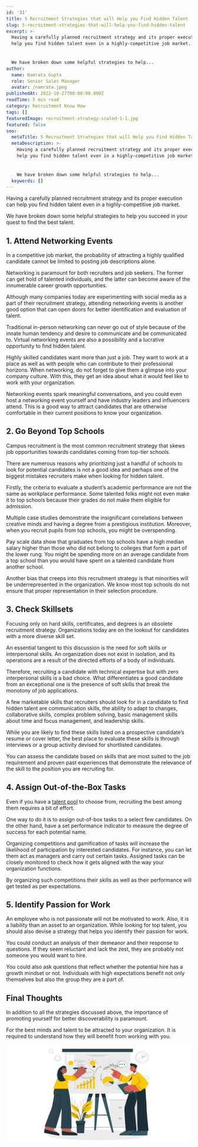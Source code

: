 ```yaml
---
id: '31'
title: 5 Recruitment Strategies that will Help you Find Hidden Talent
slug: 5-recruitment-strategies-that-will-help-you-find-hidden-talent
excerpt: >-
  Having a carefully planned recruitment strategy and its proper execution can
  help you find hidden talent even in a highly-competitive job market.


  We have broken down some helpful strategies to help...
author:
  name: Namrata Gupta
  role: Senior Sales Manager
  avatar: /namrata.jpeg
publishedAt: 2022-10-27T00:00:00.000Z
readTime: 5 min read
category: Recruitment Know How
tags: []
featuredImage: recruitment-strategy-scaled-1-1.jpg
featured: false
seo:
  metaTitle: 5 Recruitment Strategies that will Help you Find Hidden Talent
  metaDescription: >-
    Having a carefully planned recruitment strategy and its proper execution can
    help you find hidden talent even in a highly-competitive job market.


    We have broken down some helpful strategies to help...
  keywords: []
---
```


Having a carefully planned recruitment strategy and its proper execution can help you find hidden talent even in a highly-competitive job market.

We have broken down some helpful strategies to help you succeed in your quest to find the best talent.

<!--more-->

## 1\. Attend Networking Events

In a competitive job market, the probability of attracting a highly qualified candidate cannot be limited to posting job descriptions alone.

Networking is paramount for both recruiters and job seekers. The former can get hold of talented individuals, and the latter can become aware of the innumerable career growth opportunities.

Although many companies today are experimenting with social media as a part of their recruitment strategy, attending networking events is another good option that can open doors for better identification and evaluation of talent.

Traditional in-person networking can never go out of style because of the innate human tendency and desire to communicate and be communicated to. Virtual networking events are also a possibility and a lucrative opportunity to find hidden talent.

Highly skilled candidates want more than just a job. They want to work at a place as well as with people who can contribute to their professional horizons. When networking, do not forget to give them a glimpse into your company culture. With this, they get an idea about what it would feel like to work with your organization.

Networking events spark meaningful conversations, and you could even host a networking event yourself and have industry leaders and influencers attend. This is a good way to attract candidates that are otherwise comfortable in their current positions to know your organization. 

## 2\. Go Beyond Top Schools

Campus recruitment is the most common recruitment strategy that skews job opportunities towards candidates coming from top-tier schools.

There are numerous reasons why prioritizing just a handful of schools to look for potential candidates is not a good idea and perhaps one of the biggest mistakes recruiters make when looking for hidden talent.

Firstly, the criteria to evaluate a student’s academic performance are not the same as workplace performance. Some talented folks might not even make it to top schools because their grades do not make them eligible for admission.

Multiple case studies demonstrate the insignificant correlations between creative minds and having a degree from a prestigious institution. Moreover, when you recruit pupils from top schools, you might be overspending.

Pay scale data show that graduates from top schools have a high median salary higher than those who did not belong to colleges that form a part of the lower rung. You might be spending more on an average candidate from a top school than you would have spent on a talented candidate from another school.

Another bias that creeps into this recruitment strategy is that minorities will be underrepresented in the organization. We know most top schools do not ensure that proper representation in their selection procedure.

## 3\. Check Skillsets

Focusing only on hard skills, certificates, and degrees is an obsolete recruitment strategy. Organizations today are on the lookout for candidates with a more diverse skill set.

An essential tangent to this discussion is the need for soft skills or interpersonal skills. An organization does not exist in isolation, and its operations are a result of the directed efforts of a body of individuals.

Therefore, recruiting a candidate with technical expertise but with zero interpersonal skills is a bad choice. What differentiates a good candidate from an exceptional one is the presence of soft skills that break the monotony of job applications.

A few marketable skills that recruiters should look for in a candidate to find hidden talent are communication skills, the ability to adapt to changes, collaborative skills, complex problem solving, basic management skills about time and focus management, and leadership skills.

While you are likely to find these skills listed on a prospective candidate’s resume or cover letter, the best place to evaluate these skills is through interviews or a group activity devised for shortlisted candidates.

You can assess the candidate based on skills that are most suited to the job requirement and proven past experiences that demonstrate the relevance of the skill to the position you are recruiting for.

## 4\. Assign Out-of-the-Box Tasks

Even if you have a [talent pool](https://www.thetalentpool.ai/) to choose from, recruiting the best among them requires a bit of effort.

One way to do it is to assign out-of-box tasks to a select few candidates. On the other hand, have a set performance indicator to measure the degree of success for each potential name.

Organizing competitions and gamification of tasks will increase the likelihood of participation by interested candidates. For instance, you can let them act as managers and carry out certain tasks. Assigned tasks can be closely monitored to check how it gets aligned with the way your organization functions.

By organizing such competitions their skills as well as their performance will get tested as per expectations.

## 5\. Identify Passion for Work

An employee who is not passionate will not be motivated to work. Also, it is a liability than an asset to an organization. While looking for top talent, you should also devise a strategy that helps you identify their passion for work. 

You could conduct an analysis of their demeanor and their response to questions. If they seem reluctant and lack the zest, they are probably not someone you would want to hire.

You could also ask questions that reflect whether the potential hire has a growth mindset or not. Individuals with high expectations benefit not only themselves but also the group they are a part of.

## Final Thoughts

In addition to all the strategies discussed above, the importance of promoting yourself for better discoverability is paramount.

For the best minds and talent to be attracted to your organization. It is required to understand how they will benefit from working with you.

![recruitment-strategy ](images/recruitment-strategy-scaled-1-1-1024x536.jpg)
